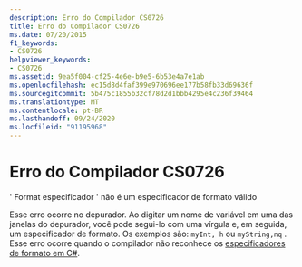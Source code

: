 ```yaml
---
description: Erro do Compilador CS0726
title: Erro do Compilador CS0726
ms.date: 07/20/2015
f1_keywords:
- CS0726
helpviewer_keywords:
- CS0726
ms.assetid: 9ea5f004-cf25-4e6e-b9e5-6b53e4a7e1ab
ms.openlocfilehash: ec15d8d4faf399e970696ee177b58fb33d69636f
ms.sourcegitcommit: 5b475c1855b32cf78d2d1bbb4295e4c236f39464
ms.translationtype: MT
ms.contentlocale: pt-BR
ms.lasthandoff: 09/24/2020
ms.locfileid: "91195968"
---
```

# <a name="compiler-error-cs0726"></a>Erro do Compilador CS0726

' Format especificador ' não é um especificador de formato válido  
  
 Esse erro ocorre no depurador. Ao digitar um nome de variável em uma das janelas do depurador, você pode segui-lo com uma vírgula e, em seguida, um especificador de formato. Os exemplos são: `myInt, h` ou `myString,nq` . Esse erro ocorre quando o compilador não reconhece os [especificadores de formato em C#](/visualstudio/debugger/format-specifiers-in-csharp).
